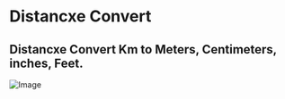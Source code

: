 # Distancxe Convert
## Distancxe Convert Km to Meters, Centimeters, inches, Feet.
![Image](https://lh3.googleusercontent.com/pw/AJFCJaX2731UhVHEAojz87a3-O93xGOEi01f2Fhi_3r6fN7I5t2XyfDalqg6WqE45ONPU_Ms7E1NLcizZJBsv8qmudDomSGcGF4J9u2rZKi32ndqq8lalPnBMq-43uglUZhz92cW3VPa885J_uakBR3qNNZZwpZguY50zTNSqrDj29Yfy-yi0NKJ2ikHEgDpDjEtdpBtfig4FUrlIfVs94hgrJJINGIA8_lC9xC8T-NOWYdfyjFeZ15ibPX8PaG2QnqeUyRVrx9xnu69WCqR9XgXksD0oYVIwozyPw0iGQ2vpLgRYy_2Ab524znrz_fAMtj1YunBSnpfDq5vvoG9geBAK8tNWYjOkDnIf6phuD5_O87Spe07tprOWFlc5Edpdi9DULiRqpEkDxr5fFgpw_a94k3rJrizw23Ht_mZXMliSeyypEbvE-Sw2DXFSfQXHMyIza-4Z-NZgsLLvHrDp7fu-EPO5ImmlGWD8syo3rm3DJIgQQuVFRM5yHor7iu9qe9YedTt0-eTQqsscCvJYFYnc4y5OH8Bz21A5wDfuDS5gvgswXTBo-MftZaUN0ubsruHwcok4SVF1EG7pKflon-RFEm-vC3w6pUxRJru2M9rXMB5YbzYsFGRgfaU9qbZFkD8PldPBL5A4bOxmKP3whZ5ths17Jq153asGIat_fHaXiXfC4NozOetvhNsdhWmn40ynjyqswRCsS6Z2cab-ujoDZnyPXk2guXiXkmqu_vFoaVZukDR0-tiJ9E96u9OVFLmHTulyl0NvNo5TAX3EVvv-JH49cFoBCa4ArFfYlXX7l9tYQfwxsutGLRPi2XHSy9WCDpgB10Jxj_53VMe241-J4nQCk0md_35ba60Ddps-FVzzrq8qPOrwQc-eqWDmihc4N9IZEzVZtsFLlwZl3ILNg=w458-h952-s-no?authuser=0)
